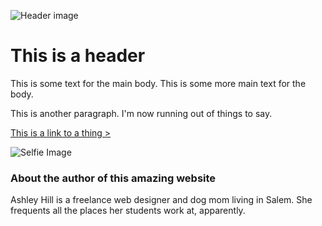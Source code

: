 ![Header image](https://www.ashleyidesign.com/hubfs/2016/20171006_071210.jpg?t=1516222164279)

# This is a header

This is some text for the main body. This is some more main text for the body.

This is another paragraph. I'm now running out of things to say.

[This is a link to a thing >](https://www.ashleyidesign.com)

![Selfie Image](tk)

### About the author of this amazing website

Ashley Hill is a freelance web designer and dog mom living in Salem. She frequents all the places her students work at, apparently.
